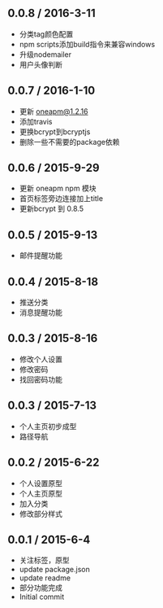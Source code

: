 ## 0.0.8 / 2016-3-11
* 分类tag颜色配置
* npm scripts添加build指令来兼容windows
* 升级nodemailer
* 用户头像判断

## 0.0.7 / 2016-1-10
* 更新 oneapm@1.2.16
* 添加travis
* 更换bcrypt到bcryptjs
* 删除一些不需要的package依赖

## 0.0.6 / 2015-9-29
* 更新 oneapm npm 模块
* 首页标签旁边连接加上title
* 更新bcrypt 到 0.8.5

## 0.0.5 / 2015-9-13
* 邮件提醒功能

## 0.0.4 / 2015-8-18
* 推送分类
* 消息提醒功能

## 0.0.3 / 2015-8-16
* 修改个人设置
* 修改密码
* 找回密码功能

## 0.0.3 / 2015-7-13
* 个人主页初步成型
* 路径导航

## 0.0.2 / 2015-6-22
* 个人设置原型
* 个人主页原型
* 加入分类
* 修改部分样式

## 0.0.1 / 2015-6-4
* 关注标签，原型
* update package.json
* update readme
* 部分功能完成
* Initial commit